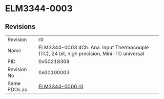 # ELM3344-0003

## Revisions
<table>
<tr>
<td>Revision</td>
<td>r0</td>
</tr>
<tr>
<td>Name</td>
<td>ELM3344-0003 4Ch. Ana. Input Thermocouple (TC), 24 bit, high precision, Mini-TC universal</td>
</tr>
<tr>
<td>PID</td>
<td>0x50218309</td>
</tr>
<tr>
<td>Revision No</td>
<td>0x00100003</td>
</tr>
<tr>
<td>Same PDOs as</td>
<td><a href="ELM3344-0000.md">ELM3344-0000 r0</a></td>
</tr>
</table>
